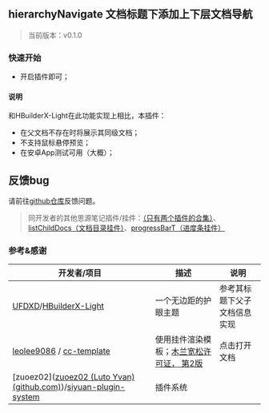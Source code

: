 ## hierarchyNavigate 文档标题下添加上下层文档导航

> 当前版本：v0.1.0

### 快速开始

- 开启插件即可；

#### 说明

和HBuilderX-Light在此功能实现上相比，本插件：

- 在父文档不存在时将展示其同级文档；
- 不支持鼠标悬停预览；
- 在安卓App测试可用（大概）；

## 反馈bug

请前往[github仓库](https://github.com/OpaqueGlass/syplugin-my-plugin-collection)反馈问题。

> 同开发者的其他思源笔记插件/挂件：[（只有两个插件的合集）](https://github.com/OpaqueGlass/syplugin-my-plugin-collection)、[listChildDocs（文档目录挂件）](https://github.com/OpaqueGlass/listChildDocs)、[progressBarT（进度条挂件）](https://github.com/OpaqueGlass/progressBarT-sywidget)

### 参考&感谢

| 开发者/项目                                                  | 描述                                                         | 说明                         |
| ------------------------------------------------------------ | ------------------------------------------------------------ | ---------------------------- |
| [UFDXD](https://github.com/UFDXD)/[HBuilderX-Light](https://github.com/UFDXD/HBuilderX-Light) | 一个无边距的护眼主题                                         | 参考其标题下父子文档信息实现 |
| [leolee9086](https://github.com/leolee9086) / [cc-template](https://github.com/leolee9086/cc-template) | 使用挂件渲染模板；[木兰宽松许可证， 第2版](https://github.com/leolee9086/cc-template/blob/main/LICENSE) | 点击打开文档                 |
| [zuoez02]([zuoez02 (Luto Yvan) (github.com)](https://github.com/zuoez02))/[siyuan-plugin-system](https://github.com/zuoez02/siyuan-plugin-system) | 插件系统                                                     |                              |

